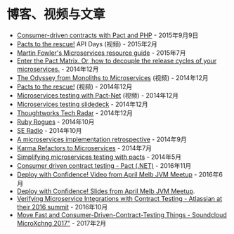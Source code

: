 # 博客、视频与文章

* [Consumer-driven contracts with Pact and PHP](http://www.andykelk.net/tech/consumer-driven-contracts-with-pact-and-php) - 2015年9月9日
* [Pacts to the rescue!](http://www.infoq.com/presentations/pact) API Days (视频) - 2015年2月
* [Martin Fowler's Microservices resource guide](http://martinfowler.com/microservices/) - 2015年7月
* [Enter the Pact Matrix. Or, how to decouple the release cycles of your microservices.](http://techblog.realestate.com.au/enter-the-pact-matrix-or-how-to-decouple-the-release-cycles-of-your-microservices/) - 2014年12月
* [The Odyssey from Monoliths to Microservices](https://yow.eventer.com/yow-2014-1222/the-odyssey-from-monoliths-to-microservices-at-realestate-com-au-by-beth-skurrie-and-evan-bottcher-and-jon-eaves-1751) (视频) - 2014年12月
* [Pacts to the rescue!](https://www.youtube.com/watch?v=KwpDu9SuAbI) (视频) - 2014年12月
* [Microservices testing with Pact-Net](https://www.youtube.com/watch?v=SMadH_ALLII) (视频) - 2014年12月
* [Microservices testing slidedeck](http://martinfowler.com/articles/microservice-testing/) - 2014年12月
* [Thoughtworks Tech Radar](https://github.com/realestate-com-au/pact) - 2014年12月
* [Ruby Rogues](http://rubyrogues.com/176-rr-rails-as-an-soa-client-with-pete-hodgson/) - 2014年10月
* [SE Radio](http://www.se-radio.net/2014/10/episode-213-james-lewis-on-microservices/) - 2014年10月
* [A microservices implementation retrospective](http://techblog.realestate.com.au/a-microservices-implementation-retrospective/) - 2014年9月
* [Karma Refactors to Microservices](http://www.infoq.com/news/2014/07/karma-microservices) - 2014年7月
* [Simplifying microservices testing with pacts](http://dius.com.au/2014/05/19/simplifying-micro-service-testing-with-pacts/) - 2014年5月
* [Consumer driven contract testing - Pact (.NET)](https://medium.com/@ericjwhuang/consumer-driven-contract-testing-pact-d791a3eac72a/) - 2016年11月
* [Deploy with Confidence! Video from April Melb JVM Meetup](https://www.youtube.com/watch?v=h-79QmIV824) - 2016年6月
* [Deploy with Confidence! Slides from April Melb JVM Meetup](media/Pact%20-%20Deploy%20with%20Confidence!.pdf).
* [Verifying Microservice Integrations with Contract Testing - Atlassian at their 2016 summit](https://www.youtube.com/watch?v=-6x6XBDf9sQ&feature=youtu.be) - 2016年10月
* [Move Fast and Consumer-Driven-Contract-Testing Things - Soundcloud MicroXchng 2017"](https://speakerdeck.com/alonpeer/move-fast-and-consumer-driven-contract-test-things) - 2017年2月